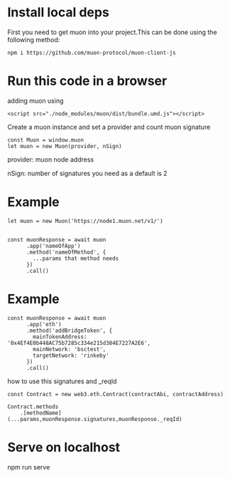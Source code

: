 # Install local deps

First you need to get muon into your project.This can be done using the following method:

    npm i https://github.com/muon-protocol/muon-client-js

# Run this code in a browser

adding muon using

    <script src="./node_modules/muon/dist/bundle.umd.js"></script>

Create a muon instance and set a provider and count muon signature

    const Muon = window.muon
    let muon = new Muon(provider, nSign)

provider: muon node address

nSign: number of signatures you need as a default is 2

# Example

    let muon = new Muon('https://node1.muon.net/v1/')


    const muonResponse = await muon
          .app('nameOfApp')
          .method('nameOfMethod', {
            ...params that method needs
          })
          .call()

# Example

    const muonResponse = await muon
          .app('eth')
          .method('addBridgeToken', {
            mainTokenAddress: '0x4Ef4E0b448AC75b7285c334e215d384E7227A2E6',
            mainNetwork: 'bsctest',
            targetNetwork: 'rinkeby'
          })
          .call()

how to use this signatures and \_reqId

    const Contract = new web3.eth.Contract(contractAbi, contractAddress)

    Contract.methods
        .[methodName](...params,muonResponse.signatures,muonResponse._reqId)

# Serve on localhost

npm run serve
